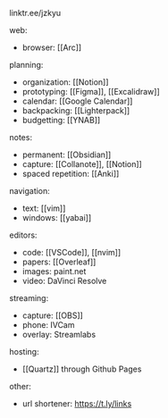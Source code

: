 linktr.ee/jzkyu

web:
- browser: [[Arc]]

planning:
- organization: [[Notion]]
- prototyping: [[Figma]], [[Excalidraw]]
- calendar: [[Google Calendar]]
- backpacking: [[Lighterpack]]
- budgetting: [[YNAB]]

notes:
- permanent: [[Obsidian]]
- capture: [[Collanote]], [[Notion]] 
- spaced repetition: [[Anki]]

navigation:
- text: [[vim]]
- windows: [[yabai]]

editors:
- code: [[VSCode]], [[nvim]]
- papers: [[Overleaf]]
- images: paint.net
- video: DaVinci Resolve

streaming:
- capture: [[OBS]]
- phone: IVCam
- overlay: Streamlabs

hosting:
- [[Quartz]] through Github Pages

other:
- url shortener: https://t.ly/links
